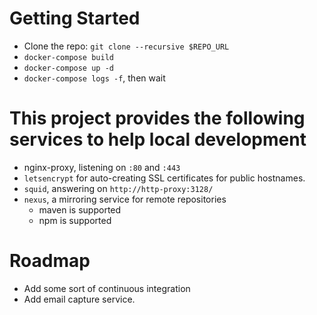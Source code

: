# Getting Started

* Clone the repo: `git clone --recursive $REPO_URL`
* `docker-compose build`
* `docker-compose up -d`
* `docker-compose logs -f`, then wait

# This project provides the following services to help local development

* nginx-proxy, listening on `:80` and `:443`
* `letsencrypt` for auto-creating SSL certificates for public hostnames.
* `squid`, answering on `http://http-proxy:3128/`
* `nexus`, a mirroring service for remote repositories
  * maven is supported
  * npm is supported

# Roadmap

* Add some sort of continuous integration
* Add email capture service.
